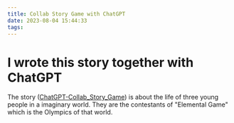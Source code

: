 ```yaml
---
title: Collab Story Game with ChatGPT
date: 2023-08-04 15:44:33
tags:
---
```

# I wrote this story together with ChatGPT
The story \([ChatGPT-Collab_Story_Game](/exhibition/ChatGPT-Collab_Story_Game-4-b1.html)\) is about the life of three young people in a imaginary world. They are the contestants of "Elemental Game" which is the Olympics of that world.